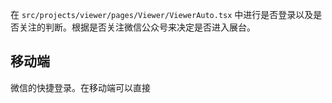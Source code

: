 在 `src/projects/viewer/pages/Viewer/ViewerAuto.tsx` 中进行是否登录以及是否关注的判断。根据是否关注微信公众号来决定是否进入展台。

## 移动端

微信的快捷登录。在移动端可以直接
